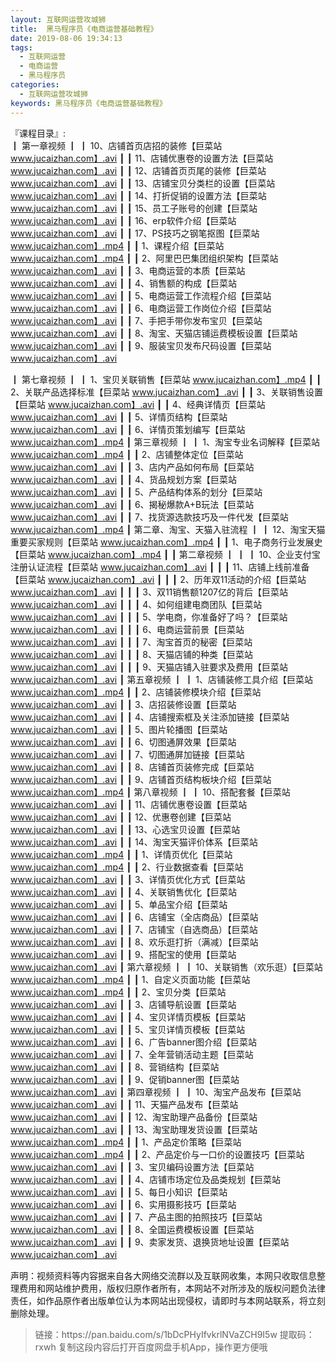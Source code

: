 ```yaml
---
layout: 互联网运营攻城狮
title:  黑马程序员《电商运营基础教程》
date: 2019-08-06 19:34:13
tags:
  - 互联网运营
  - 电商运营
  - 黑马程序员
categories:
  - 互联网运营攻城狮
keywords: 黑马程序员《电商运营基础教程》
---
```

『课程目录』:  
┃  第一章视频
┃  ┃  10、店铺首页店招的装修【巨菜站 www.jucaizhan.com】.avi
┃  ┃  11、店铺优惠卷的设置方法【巨菜站 www.jucaizhan.com】.avi
┃  ┃  12、店铺首页页尾的装修【巨菜站 www.jucaizhan.com】.avi
┃  ┃  13、店铺宝贝分类栏的设置【巨菜站 www.jucaizhan.com】.avi
┃  ┃  14、打折促销的设置方法【巨菜站 www.jucaizhan.com】.avi
┃  ┃  15、员工子账号的创建【巨菜站 www.jucaizhan.com】.avi
┃  ┃  16、erp软件介绍【巨菜站 www.jucaizhan.com】.avi
┃  ┃  17、PS技巧之钢笔抠图【巨菜站 www.jucaizhan.com】.mp4
┃  ┃  1、课程介绍【巨菜站 www.jucaizhan.com】.mp4
┃  ┃  2、阿里巴巴集团组织架构【巨菜站 www.jucaizhan.com】.avi
┃  ┃  3、电商运营的本质【巨菜站 www.jucaizhan.com】.avi
┃  ┃  4、销售额的构成【巨菜站 www.jucaizhan.com】.avi
┃  ┃  5、电商运营工作流程介绍【巨菜站 www.jucaizhan.com】.avi
┃  ┃  6、电商运营工作岗位介绍【巨菜站 www.jucaizhan.com】.avi
┃  ┃  7、手把手带你发布宝贝【巨菜站 www.jucaizhan.com】.avi
┃  ┃  8、淘宝、天猫店铺运费模板设置【巨菜站 www.jucaizhan.com】.avi
┃  ┃  9、服装宝贝发布尺码设置【巨菜站 www.jucaizhan.com】.avi
<!-- more --> 
┃  第七章视频
┃  ┃  1、宝贝关联销售【巨菜站 www.jucaizhan.com】.mp4
┃  ┃  2、关联产品选择标准【巨菜站 www.jucaizhan.com】.avi
┃  ┃  3、关联销售设置【巨菜站 www.jucaizhan.com】.avi
┃  ┃  4、经典详情页【巨菜站 www.jucaizhan.com】.avi
┃  ┃  5、详情页结构【巨菜站 www.jucaizhan.com】.avi
┃  ┃  6、详情页策划编写【巨菜站 www.jucaizhan.com】.mp4
┃  第三章视频
┃  ┃  1、淘宝专业名词解释【巨菜站 www.jucaizhan.com】.mp4
┃  ┃  2、店铺整体定位【巨菜站 www.jucaizhan.com】.avi
┃  ┃  3、店内产品如何布局【巨菜站 www.jucaizhan.com】.avi
┃  ┃  4、货品规划方案【巨菜站 www.jucaizhan.com】.avi
┃  ┃  5、产品结构体系的划分【巨菜站 www.jucaizhan.com】.avi
┃  ┃  6、揭秘爆款A+B玩法【巨菜站 www.jucaizhan.com】.avi
┃  ┃  7、找货源选款技巧及一件代发【巨菜站 www.jucaizhan.com】.mp4
┃  第二章、淘宝、天猫入驻流程
┃  ┃  12、淘宝天猫重要买家规则【巨菜站 www.jucaizhan.com】.mp4
┃  ┃  1、电子商务行业发展史【巨菜站 www.jucaizhan.com】.mp4
┃  ┃  第二章视频
┃  ┃  ┃  10、企业支付宝注册认证流程【巨菜站 www.jucaizhan.com】.avi
┃  ┃  ┃  11、店铺上线前准备【巨菜站 www.jucaizhan.com】.avi
┃  ┃  ┃  2、历年双11活动的介绍【巨菜站 www.jucaizhan.com】.avi
┃  ┃  ┃  3、双11销售额1207亿的背后【巨菜站 www.jucaizhan.com】.avi
┃  ┃  ┃  4、如何组建电商团队【巨菜站 www.jucaizhan.com】.avi
┃  ┃  ┃  5、学电商，你准备好了吗？【巨菜站 www.jucaizhan.com】.avi
┃  ┃  ┃  6、电商运营前景【巨菜站 www.jucaizhan.com】.avi
┃  ┃  ┃  7、淘宝首页的秘密【巨菜站 www.jucaizhan.com】.avi
┃  ┃  ┃  8、天猫店铺的种类【巨菜站 www.jucaizhan.com】.avi
┃  ┃  ┃  9、天猫店铺入驻要求及费用【巨菜站 www.jucaizhan.com】.avi
┃  第五章视频
┃  ┃  1、店铺装修工具介绍【巨菜站 www.jucaizhan.com】.mp4
┃  ┃  2、店铺装修模块介绍【巨菜站 www.jucaizhan.com】.avi
┃  ┃  3、店招装修设置【巨菜站 www.jucaizhan.com】.avi
┃  ┃  4、店铺搜索框及关注添加链接【巨菜站 www.jucaizhan.com】.avi
┃  ┃  5、图片轮播图【巨菜站 www.jucaizhan.com】.avi
┃  ┃  6、切图通屏效果【巨菜站 www.jucaizhan.com】.avi
┃  ┃  7、切图通屏加链接【巨菜站 www.jucaizhan.com】.avi
┃  ┃  8、店铺首页装修完成【巨菜站 www.jucaizhan.com】.avi
┃  ┃  9、店铺首页结构板块介绍【巨菜站 www.jucaizhan.com】.mp4
┃  第八章视频
┃  ┃  10、搭配套餐【巨菜站 www.jucaizhan.com】.avi
┃  ┃  11、店铺优惠卷设置【巨菜站 www.jucaizhan.com】.avi
┃  ┃  12、优惠卷创建【巨菜站 www.jucaizhan.com】.avi
┃  ┃  13、心选宝贝设置【巨菜站 www.jucaizhan.com】.avi
┃  ┃  14、淘宝天猫评价体系【巨菜站 www.jucaizhan.com】.mp4
┃  ┃  1、详情页优化【巨菜站 www.jucaizhan.com】.mp4
┃  ┃  2、行业数据查看【巨菜站 www.jucaizhan.com】.avi
┃  ┃  3、详情页优化方式【巨菜站 www.jucaizhan.com】.avi
┃  ┃  4、关联销售优化【巨菜站 www.jucaizhan.com】.avi
┃  ┃  5、单品宝介绍【巨菜站 www.jucaizhan.com】.avi
┃  ┃  6、店铺宝（全店商品）【巨菜站 www.jucaizhan.com】.avi
┃  ┃  7、店铺宝（自选商品）【巨菜站 www.jucaizhan.com】.avi
┃  ┃  8、欢乐逛打折（满减）【巨菜站 www.jucaizhan.com】.avi
┃  ┃  9、搭配宝的使用【巨菜站 www.jucaizhan.com】.avi
┃  第六章视频
┃  ┃  10、关联销售（欢乐逛）【巨菜站 www.jucaizhan.com】.mp4
┃  ┃  1、自定义页面功能【巨菜站 www.jucaizhan.com】.mp4
┃  ┃  2、宝贝分类【巨菜站 www.jucaizhan.com】.avi
┃  ┃  3、店铺导航设置【巨菜站 www.jucaizhan.com】.avi
┃  ┃  4、宝贝详情页模板【巨菜站 www.jucaizhan.com】.avi
┃  ┃  5、宝贝详情页模板【巨菜站 www.jucaizhan.com】.avi
┃  ┃  6、广告banner图介绍【巨菜站 www.jucaizhan.com】.avi
┃  ┃  7、全年营销活动主题【巨菜站 www.jucaizhan.com】.avi
┃  ┃  8、营销结构【巨菜站 www.jucaizhan.com】.avi
┃  ┃  9、促销banner图【巨菜站 www.jucaizhan.com】.avi
┃  第四章视频
┃  ┃  10、淘宝产品发布【巨菜站 www.jucaizhan.com】.avi
┃  ┃  11、天猫产品发布【巨菜站 www.jucaizhan.com】.avi
┃  ┃  12、淘宝助理产品备份【巨菜站 www.jucaizhan.com】.avi
┃  ┃  13、淘宝助理发货设置【巨菜站 www.jucaizhan.com】.mp4
┃  ┃  1、产品定价策略【巨菜站 www.jucaizhan.com】.mp4
┃  ┃  2、产品定价与一口价的设置技巧【巨菜站 www.jucaizhan.com】.avi
┃  ┃  3、宝贝编码设置方法【巨菜站 www.jucaizhan.com】.avi
┃  ┃  4、店铺市场定位及品类规划【巨菜站 www.jucaizhan.com】.avi
┃  ┃  5、每日小知识【巨菜站 www.jucaizhan.com】.avi
┃  ┃  6、实用摄影技巧【巨菜站 www.jucaizhan.com】.avi
┃  ┃  7、产品主图的拍照技巧【巨菜站 www.jucaizhan.com】.avi
┃  ┃  8、全国运费模板设置【巨菜站 www.jucaizhan.com】.avi
┃  ┃  9、卖家发货、退换货地址设置【巨菜站 www.jucaizhan.com】.avi


<div class="post-copyright">
    <div class="post-copyright__author">
      <span class="post-copyright-meta">声明：视频资料等内容据来自各大网络交流群以及互联网收集，本网只收取信息整理费用和网站维护费用，版权归原作者所有，本网站不对所涉及的版权问题负法律责任，如作品原作者出版单位认为本网站出现侵权，请即时与本网站联系，将立刻删除处理。 </span>
    </div>
</div>

<blockquote class="blockquote-center">
链接：https://pan.baidu.com/s/1bDcPHyIfvkrlNVaZCH9I5w 
提取码：rxwh 
复制这段内容后打开百度网盘手机App，操作更方便哦
</blockquote>

